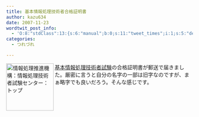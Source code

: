 ```yaml
---
title: 基本情報処理技術者合格証明書
author: kazu634
date: 2007-11-23
wordtwit_post_info:
  - 'O:8:"stdClass":13:{s:6:"manual";b:0;s:11:"tweet_times";i:1;s:5:"delay";i:0;s:7:"enabled";i:1;s:10:"separation";s:2:"60";s:7:"version";s:3:"3.7";s:14:"tweet_template";b:0;s:6:"status";i:2;s:6:"result";a:0:{}s:13:"tweet_counter";i:2;s:13:"tweet_log_ids";a:1:{i:0;i:3305;}s:9:"hash_tags";a:0:{}s:8:"accounts";a:1:{i:0;s:7:"kazu634";}}'
categories:
  - つれづれ

---
```

<div class="section">
<p>
<a href="http://www.jitec.jp/" onclick="__gaTracker('send', 'event', 'outbound-article', 'http://www.jitec.jp/', '');"><img width="128" alt="情報処理推進機構：情報処理技術者試験センター：トップ" align="left" src="http://img.simpleapi.net/small/http://www.jitec.jp/" style="border-style:none" height="128" /></a>
</p>
  
<p>
<a href="http://www.jitec.jp/" onclick="__gaTracker('send', 'event', 'outbound-article', 'http://www.jitec.jp/', '基本情報処理技術者試験');" target="_blank">基本情報処理技術者試験</a>の合格証明書が郵送で届きました。厳密に言うと自分の名字の一部は旧字なのですが、まぁ略字でも良いだろう。そんな感じです。
</p>
</div>
